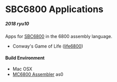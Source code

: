 # SBC6800 Applications

##### 2018 ryu10

Apps for [SBC6800](https://www.seeedstudio.com/SBC6800-g-1078968) in the 6800 assembly language.

* Conway's Game of Life ([life6800](https://github.com/ryu10/sbc6800apps/tree/master/life6800))

#### Build Environment

* Mac OSX
* [MC6800 Assembler](https://github.com/JimInCA/motorola-6800-assembler) as0
